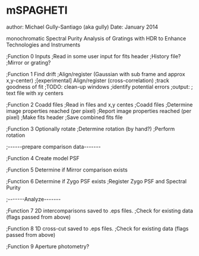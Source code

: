 mSPAGHETI
=========
author: Michael Gully-Santiago (aka gully)
Date: January 2014

monochromatic Spectral Purity Analysis of Gratings with HDR to Enhance Technologies and  Instruments


;Function 0 Inputs
  ;Read in some user input for fits header
  ;History file?
  ;Mirror or grating?


;Function 1 Find drift 
  ;Align/register (Gaussian with sub frame and approx x,y-center)
  ;[experimental] Align/register (cross-correlation)
  ;track goodness of fit
        ;TODO: clean-up windows
        ;identify potential errors
  ;output: 
  ;  text file with xy centers

;Function 2 Coadd files
  ;Read in files and x,y centes
  ;Coadd files
  ;Determine image properties reached (per pixel)
  ;Report image properties reached (per pixel)
  ;Make fits header
  ;Save combined fits file

;Function 3 Optionally rotate
  ;Determine rotation (by hand?)
  ;Perform rotation


;------prepare comparison data-------

;Function 4 Create model PSF

;Function 5 Determine if Mirror comparison exists

;Function 6 Determine if Zygo PSF exists
  ;Register Zygo PSF and Spectral Purity

;-------Analyze-------

;Function 7 2D intercomparisons saved to .eps files.
  ;Check for existing data (flags passed from above)  

;Function 8 1D cross-cut saved to .eps files.
  ;Check for existing data (flags passed from above)

;Function 9 Aperture photometry?




